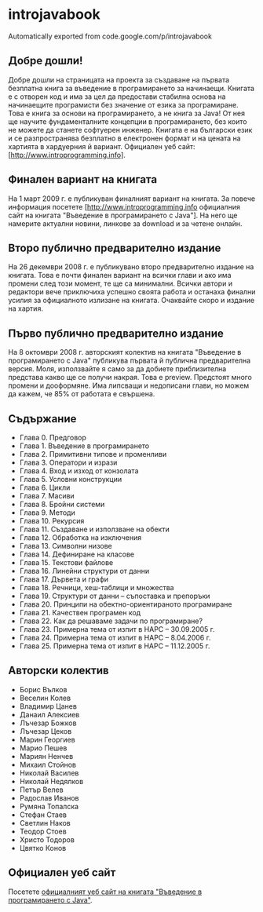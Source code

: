 # introjavabook
Automatically exported from code.google.com/p/introjavabook

## Добре дошли!

Добре дошли на страницата на проекта за създаване на първата безплатна книга за въведение в програмирането за начинаещи. Книгата е с отворен код и има за цел да предостави стабилна основа на начинаещите програмисти без значение от езика за програмиране. Това е книга за основи на програмирането, а не книга за Java! От нея ще научите фундаменталните концепции в програмирането, без които не можете да станете софтуерен инженер. Книгата е на български език и се разпространява безплатно в електронен формат и на цената на хартията в хардуерния й вариант. Официален уеб сайт: [http://www.introprogramming.info].

## Финален вариант на книгата
На 1 март 2009 г. е публикуван финалният вариант на книгата. За повече информация посетете [http://www.introprogramming.info официалния сайт на книгата "Въведение в програмирането с Java"]. На него ще намерите актуални новини, линкове за download и за четене онлайн.

## Второ публично предварително издание

На 26 декември 2008 г. е публикувано второ предварително издание на книгата. Това е почти финален вариант на всички глави и ако има промени след този момент, те ще са минимални. Всички автори и редактори вече приключиха успешно своята работа и останаха финални усилия за официалното излизане на книгата. Очаквайте скоро и издание на хартия.

## Първо публично предварително издание

На 8 октомври 2008 г. авторският колектив на книгата "Въведение в програмирането с Java" публикува първата й публична предварителна версия. Моля, използвайте я само за да добиете приблизителна представа какво ще се получи накрая. Това е preview. Предстоят много промени и дооформяне. Има липсващи и недописани глави, но можем да кажем, че 85% от работата е свършена. 

## Съдържание

  * Глава 0. Предговор
  * Глава 1. Въведение в програмирането
  * Глава 2. Примитивни типове и променливи
  * Глава 3. Оператори и изрази
  * Глава 4. Вход и изход от конзолата
  * Глава 5. Условни конструкции
  * Глава 6. Цикли
  * Глава 7. Масиви
  * Глава 8. Бройни системи
  * Глава 9. Методи
  * Глава 10. Рекурсия
  * Глава 11. Създаване и използване на обекти
  * Глава 12. Обработка на изключения
  * Глава 13. Символни низове
  * Глава 14. Дефиниране на класове
  * Глава 15. Текстови файлове
  * Глава 16. Линейни структури от данни
  * Глава 17. Дървета и графи
  * Глава 18. Речници, хеш-таблици и множества
  * Глава 19. Структури от данни – съпоставка и препоръки
  * Глава 20. Принципи на обектно-ориентираното програмиране
  * Глава 21. Качествен програмен код
  * Глава 22. Как да решаваме задачи по програмиране?
  * Глава 23. Примерна тема от изпит в НАРС – 30.09.2005 г.
  * Глава 24. Примерна тема от изпит в НАРС – 8.04.2006 г.
  * Глава 25. Примерна тема от изпит в НАРС – 11.12.2005 г.

## Авторски колектив

  * Борис Вълков
  * Веселин Колев
  * Владимир Цанев
  * Данаил Алексиев
  * Лъчезар Божков
  * Лъчезар Цеков
  * Марин Георгиев
  * Марио Пешев
  * Мариян Ненчев
  * Михаил Стойнов
  * Николай Василев
  * Николай Недялков
  * Петър Велев
  * Радослав Иванов
  * Румяна Топалска
  * Стефан Стаев
  * Светлин Наков
  * Теодор Стоев
  * Христо Тодоров
  * Цвятко Конов

## Официален уеб сайт 
Посетете [официалният уеб сайт на книгата "Въведение в програмирането с Java"](https://introprogramming.info/intro-java-book/).
